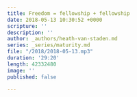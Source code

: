 ```yaml
---
title: Freedom = fellowship + fellowship
date: 2018-05-13 10:30:52 +0000
scripture: ''
description: ''
author: _authors/heath-van-staden.md
series: _series/maturity.md
file: "/2018/2018-05-13.mp3"
duration: '29:20'
length: 42332480
image: ''
published: false

---
```

